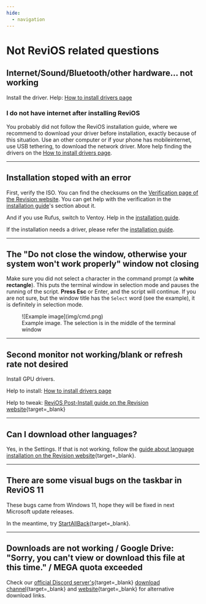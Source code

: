 ```yaml
---
hide:
  - navigation
---
```


# Not ReviOS related questions


## Internet/Sound/Bluetooth/other hardware... not working

Install the driver. Help: [How to install drivers page](drivers.md)

### I do not have internet after installing ReviOS

You probably did not follow the ReviOS installation guide, where we recommend to download your driver before installation, exactly because of this situation. Use an other computer or if your phone has mobileinternet, use USB tethering, to download the network driver. More help finding the drivers on the [How to install drivers page](drivers.md).

<!-- ## If you do not have internet...

... is probably because you are missing the network drivers. Somehow (like on another computer or by connecting your phone to your pc to use USB tethering) download [Snappy Driver Installer Origin](https://www.snappy-driver-installer.org/){target=_blank}. 

Extract it, and start the software with `SDIO_auto.bat`. Then select the `Download Network Drivers Only` option. It will start the download of all the existing network drivers. 

If it finishes (you can monitor the process on the top side of the window), copy the whole folder to the other computer which doesn't have internet. Open on that computer the software, and install the missing network drivers. Or, if you used USB tethering, you can disconnect your phone and install your network drivers right away. After restart, you can scan the PC for more missing drivers, or better yet, go to the manufacturer's website, and download the drivers from there. -->

---

## Installation stoped with an error

First, verify the ISO. You can find the checksums on the [Verification page of the Revision website](https://www.revi.cc/revios/download/verify). You can get help with the verification in the [installation guide](install.md#verification)'s section about it.

And if you use Rufus, switch to Ventoy. Help in the [installation guide](install.md#ventoy).

If the installation needs a driver, please refer the [installation guide](install.md#missing-drivers).

---

## The "Do not close the window, otherwise your system won't work properly" window not closing

Make sure you did not select a character in the command prompt (a **white rectangle**). This puts the terminal window in selection mode and pauses the running of the script. **Press Esc** or Enter, and the script will continue. If you are not sure, but the window title has the `Select` word (see the example), it is definitely in selection mode.

<figure markdown>
  ![Example image](img/cmd.png)
  <figcaption>Example image. The selection is in the middle of the terminal window</figcaption>
</figure>

---

## Second monitor not working/blank or refresh rate not desired

Install GPU drivers.

Help to install: [How to install drivers page](drivers.md)

Help to tweak: [ReviOS Post-Install guide on the Revision website](https://www.revi.cc/revios/post-install#h.p_GR11WmefRS4F){target=_blank}

---

## Can I download other languages?

Yes, in the Settings. If that is not working, follow the [guide about language installation on the Revision website](https://www.revi.cc/revios/workspace/lang){target=_blank}.

---

## There are some visual bugs on the taskbar in ReviOS 11

These bugs came from Windows 11, hope they will be fixed in next Microsoft update releases.

In the meantime, try [StartAllBack](https://www.startallback.com/){target=_blank}.


---

## Downloads are not working / Google Drive: "Sorry, you can't view or download this file at this time." / MEGA quota exceeded

Check our [official Discord server's](https://discord.gg/962y4pU){target=_blank} [download channel](https://discord.com/channels/619835916139364383/658369065110339640){target=_blank} and [website](https://www.revi.cc/revios/download){target=_blank} for alternative download links.
